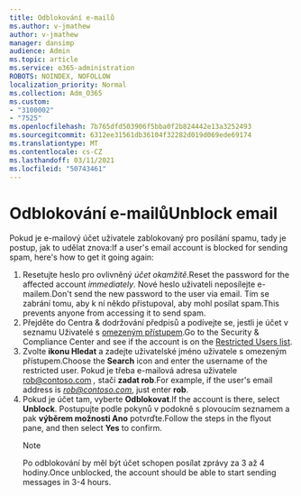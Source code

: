 ```yaml
---
title: Odblokování e-mailů
ms.author: v-jmathew
author: v-jmathew
manager: dansimp
audience: Admin
ms.topic: article
ms.service: o365-administration
ROBOTS: NOINDEX, NOFOLLOW
localization_priority: Normal
ms.collection: Adm_O365
ms.custom:
- "3100002"
- "7525"
ms.openlocfilehash: 7b765dfd503906f5bba0f2b824442e13a3252493
ms.sourcegitcommit: 6312ee31561db36104f32282d019d069ede69174
ms.translationtype: MT
ms.contentlocale: cs-CZ
ms.lasthandoff: 03/11/2021
ms.locfileid: "50743461"
---
```

# <a name="unblock-email"></a><span data-ttu-id="72e65-102">Odblokování e-mailů</span><span class="sxs-lookup"><span data-stu-id="72e65-102">Unblock email</span></span>

<span data-ttu-id="72e65-103">Pokud je e-mailový účet uživatele zablokovaný pro posílání spamu, tady je postup, jak to udělat znova:</span><span class="sxs-lookup"><span data-stu-id="72e65-103">If a user's email account is blocked for sending spam, here's how to get it going again:</span></span>

1. <span data-ttu-id="72e65-104">Resetujte heslo pro ovlivněný *účet okamžitě*.</span><span class="sxs-lookup"><span data-stu-id="72e65-104">Reset the password for the affected account *immediately*.</span></span> <span data-ttu-id="72e65-105">Nové heslo uživateli neposílejte e-mailem.</span><span class="sxs-lookup"><span data-stu-id="72e65-105">Don't send the new password to the user via email.</span></span> <span data-ttu-id="72e65-106">Tím se zabrání tomu, aby k ní někdo přistupoval, aby mohl posílat spam.</span><span class="sxs-lookup"><span data-stu-id="72e65-106">This prevents anyone from accessing it to send spam.</span></span>
2. <span data-ttu-id="72e65-107">Přejděte do Centra & dodržování předpisů a podívejte se, jestli je účet v seznamu Uživatelé s [omezeným přístupem](https://protection.office.com/#/restrictedusers).</span><span class="sxs-lookup"><span data-stu-id="72e65-107">Go to the Security & Compliance Center and see if the account is on the [Restricted Users list](https://protection.office.com/#/restrictedusers).</span></span>
3. <span data-ttu-id="72e65-108">Zvolte **ikonu Hledat** a zadejte uživatelské jméno uživatele s omezeným přístupem.</span><span class="sxs-lookup"><span data-stu-id="72e65-108">Choose the **Search** icon and enter the username of the restricted user.</span></span> <span data-ttu-id="72e65-109">Pokud je třeba e-mailová adresa uživatele rob@contoso.com *,* stačí **zadat rob**.</span><span class="sxs-lookup"><span data-stu-id="72e65-109">For example, if the user's email address is *rob@contoso.com*, just enter **rob**.</span></span>
4. <span data-ttu-id="72e65-110">Pokud je účet tam, vyberte **Odblokovat**.</span><span class="sxs-lookup"><span data-stu-id="72e65-110">If the account is there, select **Unblock**.</span></span> <span data-ttu-id="72e65-111">Postupujte podle pokynů v podokně s plovoucím seznamem a pak **výběrem možnosti Ano** potvrďte.</span><span class="sxs-lookup"><span data-stu-id="72e65-111">Follow the steps in the flyout pane, and then select **Yes** to confirm.</span></span>  
    > [!NOTE]
    > <span data-ttu-id="72e65-112">Po odblokování by měl být účet schopen posílat zprávy za 3 až 4 hodiny.</span><span class="sxs-lookup"><span data-stu-id="72e65-112">Once unblocked, the account should be able to start sending messages in 3-4 hours.</span></span>

